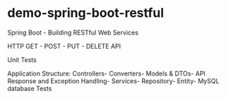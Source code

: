 # demo-spring-boot-restful

Spring Boot - Building RESTful Web Services

HTTP GET - POST - PUT - DELETE API

Unit Tests

Application Structure:
Controllers-
Converters-
Models & DTOs-
API Response and Exception Handling-
Services-
Repository-
Entity-
MySQL database
Tests
